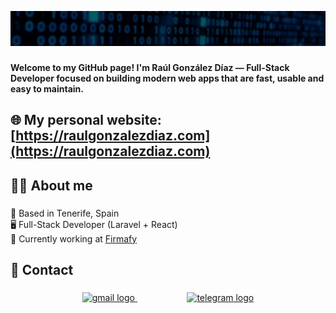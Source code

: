 ![Design and Development](https://github.com/raulgodii/raulgodii/blob/main/img/name.gif)

###

<p align="left"><b>Welcome to my GitHub page! I'm Raúl González Díaz — Full-Stack Developer focused on building modern web apps that are fast, usable and easy to maintain.</b></p>

## 🌐 My personal website: [https://raulgonzalezdiaz.com](https://raulgonzalezdiaz.com)

###

<h2 align="left">🙋🏻 About me</h2>

###

<p align="left">📍  Based in Tenerife, Spain<br>🖥️  Full-Stack Developer (Laravel + React)<br>👔 Currently working at <a href="https://firmafy.com" target="_blank">Firmafy</a></p>

###

<h2 align="left">📨 Contact</h2>

###

<div align="center">
  <a href="mailto:raulgodii13@gmail.com" target="_blank">
    <img src="https://raw.githubusercontent.com/maurodesouza/profile-readme-generator/master/src/assets/icons/social/gmail/default.svg" width="10%" alt="gmail logo"/>
  </a>
  <img width="15%" />
  <a href="https://t.me/raulgodii" target="_blank">
    <img src="https://raw.githubusercontent.com/maurodesouza/profile-readme-generator/master/src/assets/icons/social/telegram/default.svg" width="10%" alt="telegram logo"/>
  </a>
</div>

